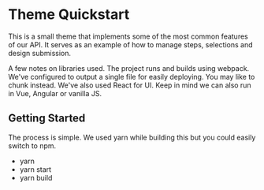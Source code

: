 # Theme Quickstart

This is a small theme that implements some of the most common features of our API. It serves as an example of how to manage steps, selections and design submission.

A few notes on libraries used. The project runs and builds using webpack. We've configured to output a single file for easily deploying. You may like to chunk instead. We've also used React for UI. Keep in mind we can also run in Vue, Angular or vanilla JS.

## Getting Started

The process is simple. We used yarn while building this but you could easily switch to npm.

-   yarn
-   yarn start
-   yarn build
